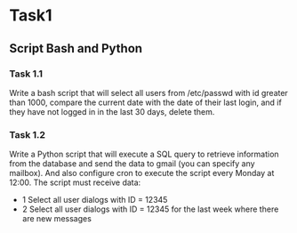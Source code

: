 # Task1
## Script  Bash and Python

### Task 1.1
Write a bash script that will select all users from /etc/passwd with id greater than 1000, compare the current date with the date of their last login, and if they have not logged in in the last 30 days, delete them.

### Task 1.2
Write a Python script that will execute a SQL query to retrieve information from the database and send the data to gmail (you can specify any mailbox). And also configure cron to execute the script every Monday at 12:00.
The script must receive data:
* 1 Select all user dialogs with ID = 12345
* 2 Select all user dialogs with ID = 12345 for the last week where there are new messages
